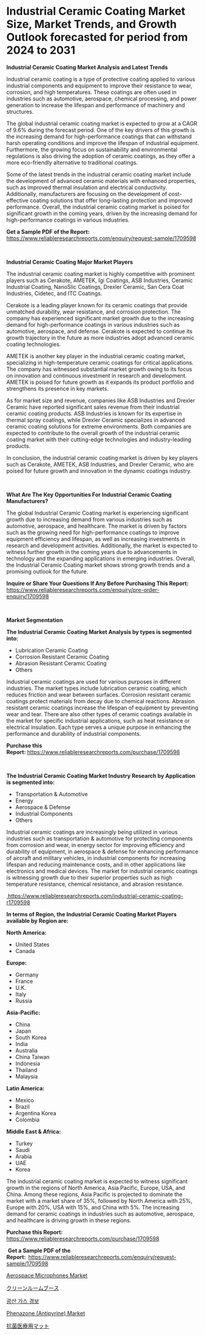 <p><h1>Industrial Ceramic Coating Market Size, Market Trends, and Growth Outlook forecasted for period from 2024 to 2031</h1></p><p><strong>Industrial Ceramic Coating Market Analysis and Latest Trends</strong></p>
<p><p>Industrial ceramic coating is a type of protective coating applied to various industrial components and equipment to improve their resistance to wear, corrosion, and high temperatures. These coatings are often used in industries such as automotive, aerospace, chemical processing, and power generation to increase the lifespan and performance of machinery and structures.</p><p>The global industrial ceramic coating market is expected to grow at a CAGR of 9.6% during the forecast period. One of the key drivers of this growth is the increasing demand for high-performance coatings that can withstand harsh operating conditions and improve the lifespan of industrial equipment. Furthermore, the growing focus on sustainability and environmental regulations is also driving the adoption of ceramic coatings, as they offer a more eco-friendly alternative to traditional coatings.</p><p>Some of the latest trends in the industrial ceramic coating market include the development of advanced ceramic materials with enhanced properties, such as improved thermal insulation and electrical conductivity. Additionally, manufacturers are focusing on the development of cost-effective coating solutions that offer long-lasting protection and improved performance. Overall, the industrial ceramic coating market is poised for significant growth in the coming years, driven by the increasing demand for high-performance coatings in various industries.</p></p>
<p><strong>Get a Sample PDF of the Report:&nbsp;</strong> <a href="https://www.reliableresearchreports.com/enquiry/request-sample/1709598">https://www.reliableresearchreports.com/enquiry/request-sample/1709598</a></p>
<p>&nbsp;</p>
<p><strong>Industrial Ceramic Coating Major Market Players</strong></p>
<p><p>The industrial ceramic coating market is highly competitive with prominent players such as Cerakote, AMETEK, Igi Coatings, ASB Industries, Ceramic Industrial Coating, NanoSlic Coatings, Drexler Ceramic, San Cera Coat Industries, Cidetec, and ITC Coatings. </p><p>Cerakote is a leading player known for its ceramic coatings that provide unmatched durability, wear resistance, and corrosion protection. The company has experienced significant market growth due to the increasing demand for high-performance coatings in various industries such as automotive, aerospace, and defense. Cerakote is expected to continue its growth trajectory in the future as more industries adopt advanced ceramic coating technologies.</p><p>AMETEK is another key player in the industrial ceramic coating market, specializing in high-temperature ceramic coatings for critical applications. The company has witnessed substantial market growth owing to its focus on innovation and continuous investment in research and development. AMETEK is poised for future growth as it expands its product portfolio and strengthens its presence in key markets.</p><p>As for market size and revenue, companies like ASB Industries and Drexler Ceramic have reported significant sales revenue from their industrial ceramic coating products. ASB Industries is known for its expertise in thermal spray coatings, while Drexler Ceramic specializes in advanced ceramic coating solutions for extreme environments. Both companies are expected to contribute to the overall growth of the industrial ceramic coating market with their cutting-edge technologies and industry-leading products.</p><p>In conclusion, the industrial ceramic coating market is driven by key players such as Cerakote, AMETEK, ASB Industries, and Drexler Ceramic, who are poised for future growth and innovation in the dynamic coatings industry.</p></p>
<p>&nbsp;</p>
<p><strong>What Are The Key Opportunities For Industrial Ceramic Coating Manufacturers?</strong></p>
<p><p>The global Industrial Ceramic Coating market is experiencing significant growth due to increasing demand from various industries such as automotive, aerospace, and healthcare. The market is driven by factors such as the growing need for high-performance coatings to improve equipment efficiency and lifespan, as well as increasing investments in research and development activities. Additionally, the market is expected to witness further growth in the coming years due to advancements in technology and the expanding applications in emerging industries. Overall, the Industrial Ceramic Coating market shows strong growth trends and a promising outlook for the future.</p></p>
<p><strong>Inquire or Share Your Questions If Any Before Purchasing This Report:</strong> <a href="https://www.reliableresearchreports.com/enquiry/pre-order-enquiry/1709598">https://www.reliableresearchreports.com/enquiry/pre-order-enquiry/1709598</a></p>
<p>&nbsp;</p>
<p><strong>Market Segmentation</strong></p>
<p><strong>The Industrial Ceramic Coating Market Analysis by types is segmented into:</strong></p>
<p><ul><li>Lubrication Ceramic Coating</li><li>Corrosion Resistant Ceramic Coating</li><li>Abrasion Resistant Ceramic Coating</li><li>Others</li></ul></p>
<p><p>Industrial ceramic coatings are used for various purposes in different industries. The market types include lubrication ceramic coating, which reduces friction and wear between surfaces. Corrosion resistant ceramic coatings protect materials from decay due to chemical reactions. Abrasion resistant ceramic coatings increase the lifespan of equipment by preventing wear and tear. There are also other types of ceramic coatings available in the market for specific industrial applications, such as heat resistance or electrical insulation. Each type serves a unique purpose in enhancing the performance and durability of industrial components.</p></p>
<p><strong>Purchase this Report:&nbsp;</strong><a href="https://www.reliableresearchreports.com/purchase/1709598">https://www.reliableresearchreports.com/purchase/1709598</a></p>
<p>&nbsp;</p>
<p><strong>The Industrial Ceramic Coating Market Industry Research by Application is segmented into:</strong></p>
<p><ul><li>Transportation & Automotive</li><li>Energy</li><li>Aerospace & Defense</li><li>Industrial Components</li><li>Others</li></ul></p>
<p><p>Industrial ceramic coatings are increasingly being utilized in various industries such as transportation & automotive for protecting components from corrosion and wear, in energy sector for improving efficiency and durability of equipment, in aerospace & defense for enhancing performance of aircraft and military vehicles, in industrial components for increasing lifespan and reducing maintenance costs, and in other applications like electronics and medical devices. The market for industrial ceramic coatings is witnessing growth due to their superior properties such as high temperature resistance, chemical resistance, and abrasion resistance.</p></p>
<p><a href="https://www.reliableresearchreports.com/industrial-ceramic-coating-r1709598">&nbsp;https://www.reliableresearchreports.com/industrial-ceramic-coating-r1709598</a></p>
<p><strong>In terms of Region, the Industrial Ceramic Coating Market Players available by Region are:</strong></p>
<p>
    <p> <strong> North America: </strong>
        <ul>
            <li>United States</li>
            <li>Canada</li>
        </ul>
        </p> 
    <p> <strong> Europe: </strong>
        <ul>
            <li>Germany</li>
            <li>France</li>
            <li>U.K.</li>
            <li>Italy</li>
            <li>Russia</li>
        </ul>
        </p> 
    <p> <strong> Asia-Pacific: </strong>
        <ul>
            <li>China</li>
            <li>Japan</li>
            <li>South Korea</li>
            <li>India</li>
            <li>Australia</li>
            <li>China Taiwan</li>
            <li>Indonesia</li>
            <li>Thailand</li>
            <li>Malaysia</li>
        </ul>
        </p> 
    <p> <strong> Latin America: </strong>
        <ul>
            <li>Mexico</li>
            <li>Brazil</li>
            <li>Argentina Korea</li>
            <li>Colombia</li>
        </ul>
        </p> 
    <p> <strong> Middle East & Africa: </strong>
        <ul>
            <li>Turkey</li>
            <li>Saudi</li>
            <li>Arabia</li>
            <li>UAE</li>
            <li>Korea</li>
        </ul>
    </p>
    </p>
<p><p>The industrial ceramic coating market is expected to witness significant growth in the regions of North America, Asia Pacific, Europe, USA, and China. Among these regions, Asia Pacific is projected to dominate the market with a market share of 35%, followed by North America with 25%, Europe with 20%, USA with 15%, and China with 5%. The increasing demand for ceramic coatings in industries such as automotive, aerospace, and healthcare is driving growth in these regions.</p></p>
<p><strong>Purchase this Report: </strong><a href="https://www.reliableresearchreports.com/purchase/1709598">https://www.reliableresearchreports.com/purchase/1709598</a></p>
<p>&nbsp;<strong>Get a Sample PDF of the Report:&nbsp;&nbsp;</strong><a href="https://www.reliableresearchreports.com/enquiry/request-sample/1709598">https://www.reliableresearchreports.com/enquiry/request-sample/1709598</a></p>
<p><strong></strong></p>
<p><p><a href="https://github.com/CliffMedina6/Market-Research-Report-List-5/blob/main/aerospace-microphones-market.md">Aerospace Microphones Market</a></p><p><a href="https://github.com/mreklxf44233/Market-Research-Report-List-2/blob/main/7404036126004.md">クリーンルームブース</a></p><p><a href="https://github.com/bunxhcci35271755/Market-Research-Report-List-2/blob/main/9709272123313.md">광산 가스 경보</a></p><p><a href="https://github.com/provorikovar/Market-Research-Report-List-4/blob/main/phenazone-antipyrine-market.md">Phenazone (Antipyrine) Market</a></p><p><a href="https://github.com/cbigkbh02719/Market-Research-Report-List-2/blob/main/4904212126005.md">抗菌医療用マット</a></p></p>